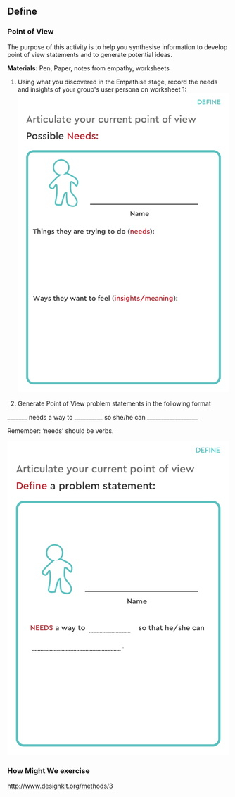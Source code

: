 ## Define

### Point of View
The purpose of this activity is to help you synthesise information to develop point of view statements and to generate potential ideas.

**Materials:** Pen, Paper, notes from empathy, worksheets

1. Using what you discovered in the Empathise stage, record the needs and insights of your group's user persona on worksheet 1:
![need worksheet](./need.png)

2. Generate Point of View problem statements in the following format

_______ needs a way to __________ so she/he can __________________

Remember: ‘needs’ should be verbs.

![problem statement worksheet](./problem-statement.png)

### How Might We exercise
http://www.designkit.org/methods/3
